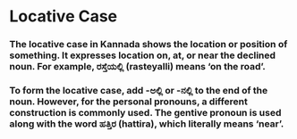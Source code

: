 # Locative Case

### The locative case in Kannada shows the location or position of something. It expresses location on, at, or near the declined noun. For example, ರಸ್ತೆಯಲ್ಲಿ (rasteyalli) means ‘on the road’.

### To form the locative case, add -ಅಲ್ಲಿ or -ನಲ್ಲಿ to the end of the noun. However, for the personal pronouns, a different construction is commonly used. The gentive pronoun is used along with the word ಹತ್ತಿರ (hattira), which literally means ‘near’.
